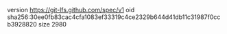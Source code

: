 version https://git-lfs.github.com/spec/v1
oid sha256:30ee0fb83cac4cfa1083ef33319c4ce2329b644d41db11c31987f0ccb3928820
size 2980
